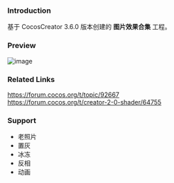 ### Introduction
基于 CocosCreator 3.6.0 版本创建的 **图片效果合集** 工程。

### Preview
![image](../../../image/202202/2022022402.png)

### Related Links
https://forum.cocos.org/t/topic/92667    
https://forum.cocos.org/t/creator-2-0-shader/64755

### Support
- 老照片
- 置灰
- 冰冻
- 反相
- 动画